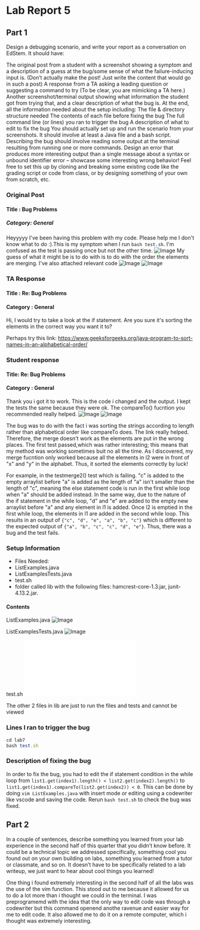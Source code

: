 # Lab Report 5

## Part 1

Design a debugging scenario, and write your report as a conversation on EdStem. It should have:

The original post from a student with a screenshot showing a symptom and a description of a guess at the bug/some sense of what the failure-inducing input is. 
(Don’t actually make the post! Just write the content that would go in such a post)
A response from a TA asking a leading question or suggesting a command to try (To be clear, you are mimicking a TA here.)
Another screenshot/terminal output showing what information the student got from trying that, and a clear description of what the bug is.
At the end, all the information needed about the setup including:
The file & directory structure needed
The contents of each file before fixing the bug
The full command line (or lines) you ran to trigger the bug
A description of what to edit to fix the bug
You should actually set up and run the scenario from your screenshots. It should involve at least a Java file and a bash script. 
Describing the bug should involve reading some output at the terminal resulting from running one or more commands. 
Design an error that produces more interesting output than a single message about a syntax or unbound identifier error – showcase some interesting wrong behavior! 
Feel free to set this up by cloning and breaking some existing code like the grading script or code from class, or by designing something of your own from scratch, etc.

### Original Post

#### Title : Bug Problems
##### Category: General 
Heyyyyy I've been having this problem with my code. Please help me I don't know what to do :).This is my symptom when I run ```bash test.sh```. I'm confused as the test is passing once but not the other time. 
![Image](actualsymptom)
My guess of what it might be is to do with is to do with the order the elements are merging. I've also attached relevant code
![Image](initialtest)
![Image](initialcode)

### TA Response

#### Title : Re: Bug Problems 
#### Category : General
Hi, I would try to take a look at the if statement. Are you sure it's sorting the elements in the correct way you want it to? 

Perhaps try this link:
https://www.geeksforgeeks.org/java-program-to-sort-names-in-an-alphabetical-order/

### Student response

#### Title: Re: Bug Problems 
#### Category : General
Thank you i got it to work. This is the code i changed and the output. I kept the tests the same because they were ok. The compareTo() fucntion you recommended really helped. 
![Image](codechange)
![Image](testfinished)

The bug was to do with the fact i was sorting the strings according to length rather than alphabetical order like compareTo does. The link really helped. Therefore, the merge doesn't work as the elements are put in the wrong places. The first test passed,which was rather interesting; this means that my method was working sometimes buit no all the time. As I discovered, my merge fucntion only worked because all the elements in l2 were in front of "x" and "y" in the alphabet. Thus, it sorted the elements correctly by luck!

For example, in the testmerge2() test which is failing. "c" is added to the empty arraylist before "a" is added as the length of "a" isn't smaller than the length of "c", meaning the else statement code is run in the first while loop when "a" should be added instead. In the same way, due to the nature of the if statement in the while loop, "d" and "e" are added to the empty new arraylist before "a" and any element in l1 is added. Once l2 is emptied in the first while loop, the elements in l1 are added in the second while loop. This results in an output of ```{"c", "d", "e", "a", "b", "c"}``` which is different to the expected output of ```{"a", "b", "c", "c", "d", "e"}```. Thus, there was a bug and the test fails.


### Setup Information 
- Files Needed:
- ListExamples.java
- ListExamplesTests.java
- test.sh
- folder called lib with the following files: hamcrest-core-1.3.jar, junit-4.13.2.jar.  

#### Contents
ListExamples.java
![Image](code)

ListExamplesTests.java
![Image](Tests)

test.sh
![Image](test.sh)

The other 2 files in lib are just to run the files and tests and cannot be viewed 

### Lines I ran to trigger the bug 
```ruby
cd lab7
bash test.sh
```

### Description of fixing the bug

In order to fix the bug, you had to edit the if statement condition in the while loop from ```list1.get(index1).length() < list2.get(index2).length()``` to ```list1.get(index1).compareTo(list2.get(index2)) < 0```. This can be done by doing ```vim ListExamples.java``` with insert mode or editing using a codewriter like vscode and saving the code. Rerun ```bash test.sh``` to check the bug was fixed. 

## Part 2
In a couple of sentences, describe something you learned from your lab experience in the second half of this quarter that you didn’t know before. It could be a technical topic we addressed specifically, something cool you found out on your own building on labs, something you learned from a tutor or classmate, and so on. It doesn’t have to be specifically related to a lab writeup, we just want to hear about cool things you learned!

One thing i found extremely interesting in the second half of all the labs was the use of the vim function. This stood out to me because it allowed for us to do a lot more than i thought we could in the terminal. I was preprogramemd with the idea that the only way to edit code was through a codewriter but this command openend anothe ravenue and easier way for me to edit code. It also allowed me to do it on a remote computer, which i thought was extremely interesting.



















